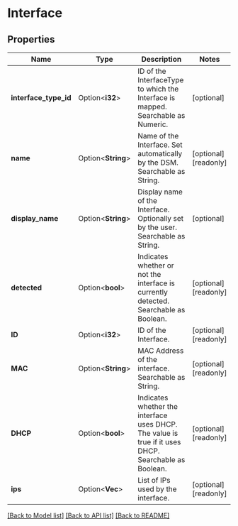 # Interface

## Properties

Name | Type | Description | Notes
------------ | ------------- | ------------- | -------------
**interface_type_id** | Option<**i32**> | ID of the InterfaceType to which the Interface is mapped. Searchable as Numeric. | [optional]
**name** | Option<**String**> | Name of the Interface. Set automatically by the DSM. Searchable as String. | [optional][readonly]
**display_name** | Option<**String**> | Display name of the Interface. Optionally set by the user. Searchable as String. | [optional]
**detected** | Option<**bool**> | Indicates whether or not the interface is currently detected. Searchable as Boolean. | [optional][readonly]
**ID** | Option<**i32**> | ID of the Interface. | [optional][readonly]
**MAC** | Option<**String**> | MAC Address of the interface. Searchable as String. | [optional][readonly]
**DHCP** | Option<**bool**> | Indicates whether the interface uses DHCP. The value is true if it uses DHCP. Searchable as Boolean. | [optional][readonly]
**ips** | Option<**Vec<String>**> | List of IPs used by the interface. | [optional][readonly]

[[Back to Model list]](../README.md#documentation-for-models) [[Back to API list]](../README.md#documentation-for-api-endpoints) [[Back to README]](../README.md)


